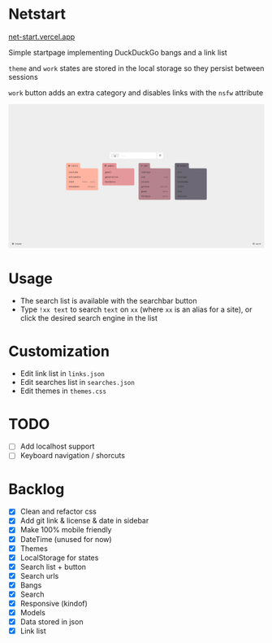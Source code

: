 
# Netstart
[net-start.vercel.app](https://net-start.vercel.app)

Simple startpage implementing DuckDuckGo bangs and a link list

`theme` and `work` states are stored in the local storage so they persist between sessions

`work` button adds an extra category and disables links with the `nsfw` attribute

![screen](/netstart.png?raw=true "netstart")

# Usage
- The search list is available with the searchbar button
- Type `!xx text` to search `text` on `xx` (where `xx` is an alias for a site), or click the desired search engine in the list

# Customization
- Edit link list in `links.json` 
- Edit searches list in `searches.json`
- Edit themes in `themes.css`

# TODO
- [ ] Add localhost support
- [ ] Keyboard navigation / shorcuts

# Backlog
- [x] Clean and refactor css
- [x] Add git link & license & date in sidebar
- [x] Make 100% mobile friendly
- [x] DateTime (unused for now)
- [x] Themes
- [x] LocalStorage for states
- [x] Search list + button
- [x] Search urls
- [x] Bangs
- [x] Search
- [x] Responsive (kindof)
- [x] Models
- [x] Data stored in json
- [x] Link list
